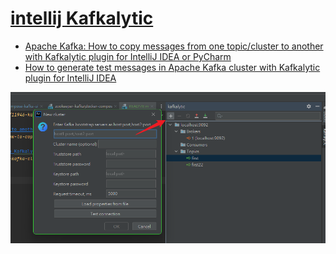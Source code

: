 # [intellij Kafkalytic](https://plugins.jetbrains.com/plugin/11946-kafkalytic)

- [Apache Kafka: How to copy messages from one topic/cluster to another with Kafkalytic plugin for IntelliJ IDEA or PyCharm](https://medium.com/@danila.ermakov/apache-kafka-how-to-copy-messages-from-one-topic-cluster-to-another-with-kafkalytic-plugin-for-7d27955ab2d5)
- [How to generate test messages in Apache Kafka cluster with Kafkalytic plugin for IntelliJ IDEA](https://medium.com/@danila.ermakov/how-to-generate-test-messages-in-apache-kafka-cluster-with-kafkalytic-plugin-for-intellij-idea-58cff17adb37)

![](.README_images/1199ce01.png)


